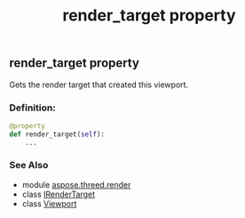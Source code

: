 ﻿---
title: render_target property
second_title: Aspose.3D for Python via .NET API References
description: 
type: docs
weight: 80
url: /python-net/aspose.threed.render/viewport/render_target/
is_root: false
---

## render_target property


Gets the render target that created this viewport.
### Definition:
```python
@property
def render_target(self):
    ...
```

### See Also
* module [aspose.threed.render](../../)
* class [IRenderTarget](/3d/python-net/aspose.threed.render/irendertarget)
* class [Viewport](/3d/python-net/aspose.threed.render/viewport)
